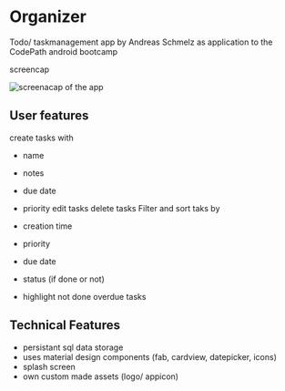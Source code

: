 # Organizer
Todo/ taskmanagement app by Andreas Schmelz as application to the CodePath android bootcamp

screencap

![screenacap of the app](http://i.imgur.com/fs6IddA.gif)


## User features
create tasks with
  - name
  - notes
  - due date
  - priority
edit tasks
delete tasks
Filter and sort taks by
  - creation time
  - priority
  - due date
  - status (if done or not)

 - highlight not done overdue tasks

## Technical Features
  - persistant sql data storage
  - uses material design components (fab, cardview, datepicker, icons)
  - splash screen
  - own custom made assets (logo/ appicon)
